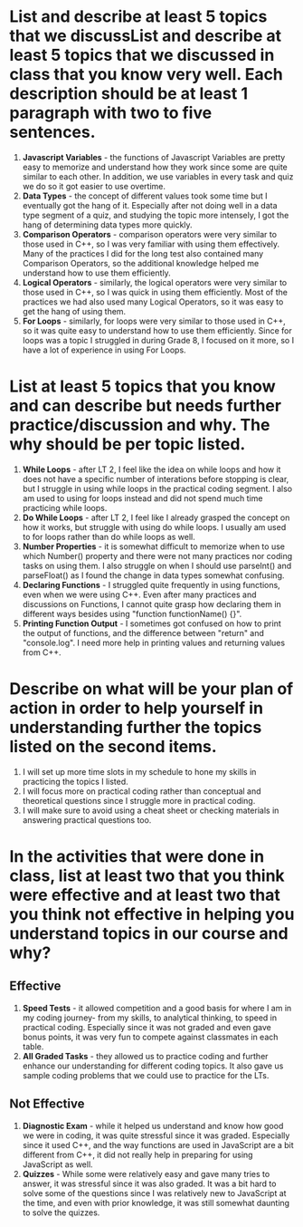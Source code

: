 # List and describe at least 5 topics that we discussList and describe at least 5 topics that we discussed in class that you know very well. Each description should be at least 1 paragraph with two to five sentences.


1. **Javascript Variables** - the functions of Javascript Variables are pretty easy to memorize and understand how they work since some are quite similar to each other. In addition, we use variables in every task and quiz we do so it got easier to use overtime.
2. **Data Types** - the concept of different values took some time but I eventually got the hang of it. Especially after not doing well in a data type segment of a quiz, and studying the topic more intensely, I got the hang of determining data types more quickly.
3. **Comparison Operators** - comparison operators were very similar to those used in C++, so I was very familiar with using them effectively. Many of the practices I did for the long test also contained many Comparison Operators, so the additional knowledge helped me understand how to use them efficiently.
4. **Logical Operators** - similarly, the logical operators were very similar to those used in C++, so I was quick in using them efficiently. Most of the practices we had also used many Logical Operators, so it was easy to get the hang of using them.
5. **For Loops** - similarly, for loops were very similar to those used in C++, so it was quite easy to understand how to use them efficiently. Since for loops was a topic I struggled in during Grade 8, I focused on it more, so I have a lot of experience in using For Loops.


# List at least 5 topics that you know and can describe but needs further practice/discussion and why.  The why should be per topic listed. 
1. **While Loops** - after LT 2, I feel like the idea on while loops and how it does not have a specific number of interations before stopping is clear, but I struggle in using while loops in the practical coding segment. I also am used to using for loops instead and did not spend much time practicing while loops.
2. **Do While Loops** - after LT 2, I feel like I already grasped the concept on how it works, but struggle with using do while loops. I usually am used to for loops rather than do while loops as well.
3. **Number Properties** - it is somewhat difficult to memorize when to use which Number() property and there were not many practices nor coding tasks on using them. I also struggle on when I should use parseInt() and parseFloat() as I found the change in data types somewhat confusing.
4. **Declaring Functions** - I struggled quite frequently in using functions, even when we were using C++. Even after many practices and discussions on Functions, I cannot quite grasp how declaring them in different ways besides using "function functionName() {}".
5. **Printing Function Output** - I sometimes got confused on how to print the output of functions, and the difference between "return" and "console.log". I need more help in printing values and returning values from C++.


# Describe on what will be your plan of action in order to help yourself in understanding further the topics listed on the second items.


1. I will set up more time slots in my schedule to hone my skills in practicing the topics I listed. 
2. I will focus more on practical coding rather than conceptual and theoretical questions since I struggle more in practical coding. 
3. I will make sure to avoid using a cheat sheet or checking materials in answering practical questions too.


# In the activities that were done in class, list at least two that you think were effective and at least two that you think not effective in helping you understand topics in our course and why? 

## Effective
1. **Speed Tests** - it allowed competition and a good basis for where I am in my coding journey- from my skills, to analytical thinking, to speed in practical coding. Especially since it was not graded and even gave bonus points, it was very fun to compete against classmates in each table.
2. **All Graded Tasks** - they allowed us to practice coding and further enhance our understanding for different coding topics. It also gave us sample coding problems that we could use to practice for the LTs.

## Not Effective
1. **Diagnostic Exam** - while it helped us understand and know how good we were in coding, it was quite stressful since it was graded. Especially since it used C++, and the way functions are used in JavaScript are a bit different from C++, it did not really help in preparing for using JavaScript as well.
2. **Quizzes** - While some were relatively easy and gave many tries to answer, it was stressful since it was also graded. It was a bit hard to solve some of the questions since I was relatively new to JavaScript at the time, and even with prior knowledge, it was still somewhat daunting to solve the quizzes.